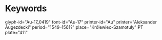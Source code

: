 # Keywords
glyph-id="Au-17_0419"
font-id="Au-17"
printer-id="Au"
printer="Aleksander Augezdecki"
period="1549–1561?"
place="Królewiec-Szamotuły"
PT plate="411"

